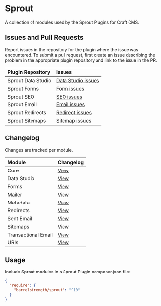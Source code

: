 # Sprout

A collection of modules used by the Sprout Plugins for Craft CMS.

## Issues and Pull Requests

Report issues in the repository for the plugin where the issue was encountered.
To submit a pull request, first create
an issue describing the problem in the appropriate plugin repository and link to
the issue in the PR.

| Plugin Repository  | Issues                             |
|:-------------------|:-----------------------------------|
| Sprout Data Studio | [Data Studio issues][#DataStudioI] |
| Sprout Forms       | [Form issues][#FormsI]             |
| Sprout SEO         | [SEO issues][#SeoI]                |
| Sprout Email       | [Email issues][#EmailI]            |
| Sprout Redirects   | [Redirect issues][#RedirectsI]     |
| Sprout Sitemaps    | [Sitemap issues][#SitemapsI]       |

[#FormsI]: https://github.com/barrelstrength/craft-sprout-forms/issues

[#SeoI]: https://github.com/barrelstrength/craft-sprout-seo/issues

[#EmailI]: https://github.com/barrelstrength/craft-sprout-email/issues

[#RedirectsI]: https://github.com/barrelstrength/craft-sprout-redirects/issues

[#SitemapsI]: https://github.com/barrelstrength/craft-sprout-sitemaps/issues

[#DataStudioI]: https://github.com/barrelstrength/craft-sprout-data-studio/issues

## Changelog

Changes are tracked per module.

| Module              | Changelog                                      |
|:--------------------|:-----------------------------------------------|
| Core                | [View](./CHANGELOG/CHANGELOG-CORE.md)          |
| Data Studio         | [View](./CHANGELOG/CHANGELOG-DATA-STUDIO.md)   |
| Forms               | [View](./CHANGELOG/CHANGELOG-FORMS.md)         |
| Mailer              | [View](./CHANGELOG/CHANGELOG-MAILER.md)        |
| Metadata            | [View](./CHANGELOG/CHANGELOG-META.md)          |
| Redirects           | [View](./CHANGELOG/CHANGELOG-REDIRECTS.md)     |
| Sent Email          | [View](./CHANGELOG/CHANGELOG-SENT-EMAIL.md)    |
| Sitemaps            | [View](./CHANGELOG/CHANGELOG-SITEMAPS.md)      |
| Transactional Email | [View](./CHANGELOG/CHANGELOG-TRANSACTIONAL.md) |
| URIs                | [View](./CHANGELOG/CHANGELOG-URIS.md)          |

## Usage

Include Sprout modules in a Sprout Plugin composer.json file:

``` json
{
  "require": {
    "barrelstrength/sprout": "^10"
  }
}
```
